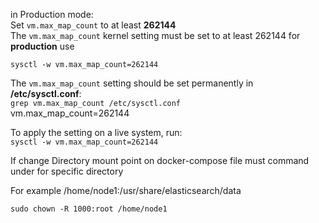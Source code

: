 in Production mode:\
Set `vm.max_map_count` to at least **262144**\
The `vm.max_map_count` kernel setting must be set to at least 262144 for **production** use

`sysctl -w vm.max_map_count=262144`

The `vm.max_map_count` setting should be set permanently in **/etc/sysctl.conf**:\
 `grep vm.max_map_count /etc/sysctl.conf`\
vm.max_map_count=262144

To apply the setting on a live system, run:\
`sysctl -w vm.max_map_count=262144`

If change Directory mount point on docker-compose file must command under for specific directory 

For example /home/node1:/usr/share/elasticsearch/data

`sudo chown -R 1000:root /home/node1`